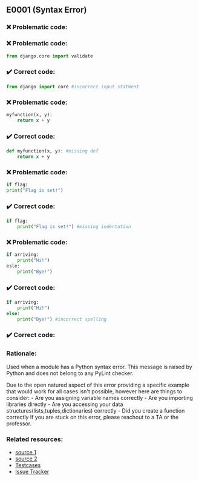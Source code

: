 ## E0001 (Syntax Error)

### :x: Problematic code:

### :x: Problematic code:

```python
from django.core import validate
```

### :heavy_check_mark: Correct code:

```python
from django import core #incorrect input statment
```

### :x: Problematic code:

```python
myfunction(x, y):
	return x + y
```

### :heavy_check_mark: Correct code:

```python
def myfunction(x, y): #missing def
	return x + y
```

### :x: Problematic code:

```python
if flag:
print("Flag is set!")
```

### :heavy_check_mark: Correct code:

```python
if flag:
	print("Flag is set!") #missing indentation
```

### :x: Problematic code:
```python
if arriving:
    print("Hi!")
esle:
    print("Bye!")
```

### :heavy_check_mark: Correct code:
```python
if arriving:
    print("Hi!")
else:
    print("Bye!") #incorrect spelling 
```

### :heavy_check_mark: Correct code:

### Rationale:

Used when a module has a Python syntax error.
This message is raised by Python and does not belong to any PyLint checker.

Due to the open natured aspect of this error providing a specific example that would work for all cases isn't possible, however here are things to consider:
    - Are you assigning variable names correctly
    - Are you importing libraries directly
    - Are you accessing your data structures(lists,tuples,dictionaries) correctly
    - Did you create a function correctly
If you are stuck on this error, please reachout to a TA or the professor.

### Related resources:
- [source 1](https://www.cs.uct.ac.za/mit_notes/python/Errors_and_Exceptions.html)
- [source 2](http://pylint-messages.wikidot.com/messages:e0001)
- [Testcases](https://github.com/PyCQA/pylint/blob/master/tests/functional/b/blacklisted_name.py)
- [Issue Tracker](https://github.com/PyCQA/pylint/issues?q=is%3Aissue+%22blacklisted-name%22+OR+%22C0102%22)
